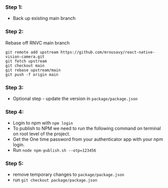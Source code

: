 ### Step 1:
- Back up existing main branch

### Step 2:
Rebase off RNVC main branch
```
git remote add upstream https://github.com/mrousavy/react-native-vision-camera.git 
git fetch upstream 
git checkout main 
git rebase upstream/main 
git push -f origin main 
```

### Step 3: 
- Optional step - update the version in `package/package.json`

### Step 4:
- Login to npm with `npm login`
- To publish to NPM we need to run the following command on terminal on root level of the project.
- Get the One time password from your authenticator app with your npm login. 
- Run `node npm-publish.sh --otp=123456`

### Step 5:
- remove temporary changes to `package/package.json`
- run `git checkout package/package.json`
